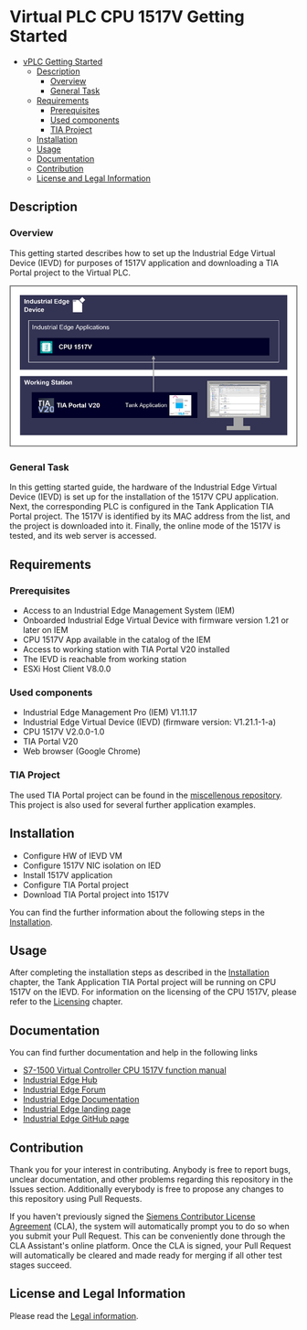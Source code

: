 #  Virtual PLC CPU 1517V Getting Started

- [vPLC Getting Started](#-vplc-getting-started)
  - [Description](#description)
    - [Overview](#overview)
    - [General Task](#general-task)
  - [Requirements](#requirements)
    - [Prerequisites](#prerequisites)
    - [Used components](#used-components)
    - [TIA Project](#tia-project)
  - [Installation](#installation)
  - [Usage](#usage)
  - [Documentation](#documentation)
  - [Contribution](#contribution)
  - [License and Legal Information](#license-and-legal-information)
    
## Description

### Overview

This getting started describes how to set up the Industrial Edge Virtual Device (IEVD) for purposes of 1517V application and downloading a TIA Portal project to the Virtual PLC.

![Overview](docs/graphics/Overview.png)

### General Task

In this getting started guide, the hardware of the Industrial Edge Virtual Device (IEVD) is set up for the installation of the 1517V CPU application. Next, the corresponding PLC is configured in the Tank Application TIA Portal project. The 1517V is identified by its MAC address from the list, and the project is downloaded into it. Finally, the online mode of the 1517V is tested, and its web server is accessed.

## Requirements

### Prerequisites

- Access to an Industrial Edge Management System (IEM)
- Onboarded Industrial Edge Virtual Device with firmware version 1.21 or later on IEM
- CPU 1517V App available in the catalog of the IEM
- Access to working station with TIA Portal V20 installed
- The IEVD is reachable from working station
- ESXi Host Client V8.0.0

### Used components

- Industrial Edge Management Pro (IEM) V1.11.17
- Industrial Edge Virtual Device (IEVD) (firmware version: V1.21.1-1-a)
- CPU 1517V V2.0.0-1.0
- TIA Portal V20
- Web browser (Google Chrome)

### TIA Project

The used TIA Portal project can be found in the [miscellenous repository](https://github.com/industrial-edge/miscellaneous/tree/main/tank%20application). This project is also used for several further application examples.

## Installation

- Configure HW of IEVD VM
- Configure 1517V NIC isolation on IED
- Install 1517V application
- Configure TIA Portal project
- Download TIA Portal project into 1517V

You can find the further information about the following steps in the [Installation](docs/Installation.md).

## Usage

After completing the installation steps as described in the [Installation](docs/Installation.md) chapter, the Tank Application TIA Portal project will be running on CPU 1517V on the IEVD. For information on the licensing of the CPU 1517V, please refer to the [Licensing](/docs/License_handling.md) chapter.

## Documentation

You can find further documentation and help in the following links

- [S7-1500 Virtual Controller CPU 1517V function manual](https://support.industry.siemens.com/cs/document/109825448/s7-1500-virtual-controller-cpu-1517v-function-manual?dti=0&dl=en&lc=de-WW)
- [Industrial Edge Hub](https://iehub.eu1.edge.siemens.cloud/#/documentation)
- [Industrial Edge Forum](https://www.siemens.com/industrial-edge-forum)
- [Industrial Edge Documentation](https://docs.industrial-edge.siemens.cloud/)
- [Industrial Edge landing page](https://new.siemens.com/global/en/products/automation/topic-areas/industrial-edge/simatic-edge.html)
- [Industrial Edge GitHub page](https://github.com/industrial-edge)

## Contribution

Thank you for your interest in contributing. Anybody is free to report bugs, unclear documentation, and other problems regarding this repository in the Issues section. Additionally everybody is free to propose any changes to this repository using Pull Requests.

If you haven't previously signed the [Siemens Contributor License Agreement](https://cla-assistant.io/industrial-edge/) (CLA), the system will automatically prompt you to do so when you submit your Pull Request. This can be conveniently done through the CLA Assistant's online platform.
Once the CLA is signed, your Pull Request will automatically be cleared and made ready for merging if all other test stages succeed.

## License and Legal Information

Please read the [Legal information](LICENSE.txt).
